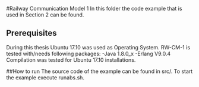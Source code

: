 #Railway Communication Model 1
In this folder the code example that is used in Section 2 can be found. 

## Prerequisites
During this thesis Ubuntu 17.10 was used as Operating System. 
RW-CM-1 is tested with/needs following packages:
-Java 1.8.0_x
-Erlang V9.0.4
Compilation was tested for Ubuntu 17.10 installations.

##How to run
The source code of the example can be found in src/. To start the example execute runabs.sh.



